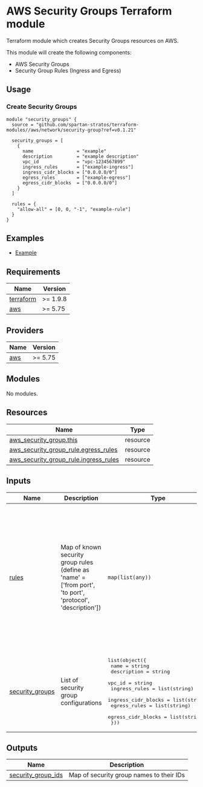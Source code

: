 # AWS Security Groups Terraform module
Terraform module which creates Security Groups resources on AWS.

This module will create the following components:
- AWS Security Groups
- Security Group Rules (Ingress and Egress)

## Usage
### Create Security Groups
```hcl
module "security_groups" {
  source = "github.com/spartan-stratos/terraform-modules//aws/network/security-group?ref=v0.1.21"

  security_groups = [
    {
      name                = "example"
      description         = "example description"
      vpc_id              = "vpc-1234567899"
      ingress_rules       = ["example-ingress"]
      ingress_cidr_blocks = ["0.0.0.0/0"]
      egress_rules        = ["example-egress"]
      egress_cidr_blocks  = ["0.0.0.0/0"]
    }
  ]

  rules = {
    "allow-all" = [0, 0, "-1", "example-rule"]
  }
}
```

## Examples
- [Example](./examples/complete/)

<!-- BEGIN_TF_DOCS -->
## Requirements

| Name | Version |
|------|---------|
| <a name="requirement_terraform"></a> [terraform](#requirement\_terraform) | >= 1.9.8 |
| <a name="requirement_aws"></a> [aws](#requirement\_aws) | >= 5.75 |

## Providers

| Name | Version |
|------|---------|
| <a name="provider_aws"></a> [aws](#provider\_aws) | >= 5.75 |

## Modules

No modules.

## Resources

| Name | Type |
|------|------|
| [aws_security_group.this](https://registry.terraform.io/providers/hashicorp/aws/latest/docs/resources/security_group) | resource |
| [aws_security_group_rule.egress_rules](https://registry.terraform.io/providers/hashicorp/aws/latest/docs/resources/security_group_rule) | resource |
| [aws_security_group_rule.ingress_rules](https://registry.terraform.io/providers/hashicorp/aws/latest/docs/resources/security_group_rule) | resource |

## Inputs

| Name | Description | Type | Default | Required |
|------|-------------|------|---------|:--------:|
| <a name="input_rules"></a> [rules](#input\_rules) | Map of known security group rules (define as 'name' = ['from port', 'to port', 'protocol', 'description']) | `map(list(any))` | <pre>{<br/>  "allow-all": [<br/>    0,<br/>    0,<br/>    "-1",<br/>    "Allow all inbound traffic within vpc"<br/>  ],<br/>  "allow-http": [<br/>    80,<br/>    80,<br/>    "tcp",<br/>    "Allow HTTP traffic"<br/>  ],<br/>  "allow-ssh": [<br/>    22,<br/>    22,<br/>    "tcp",<br/>    "Allow SSH access"<br/>  ]<br/>}</pre> | no |
| <a name="input_security_groups"></a> [security\_groups](#input\_security\_groups) | List of security group configurations | <pre>list(object({<br/>    name                = string<br/>    description         = string<br/>    vpc_id              = string<br/>    ingress_rules       = list(string)<br/>    ingress_cidr_blocks = list(string)<br/>    egress_rules        = list(string)<br/>    egress_cidr_blocks  = list(string)<br/>  }))</pre> | n/a | yes |

## Outputs

| Name | Description |
|------|-------------|
| <a name="output_security_group_ids"></a> [security\_group\_ids](#output\_security\_group\_ids) | Map of security group names to their IDs |
<!-- END_TF_DOCS -->